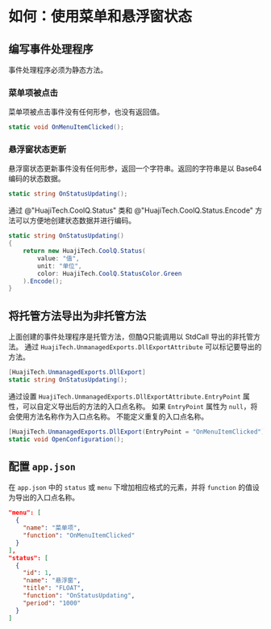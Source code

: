 # 如何：使用菜单和悬浮窗状态

## 编写事件处理程序

事件处理程序必须为静态方法。

### 菜单项被点击

菜单项被点击事件没有任何形参，也没有返回值。

```csharp
static void OnMenuItemClicked();
```

### 悬浮窗状态更新

悬浮窗状态更新事件没有任何形参，返回一个字符串。返回的字符串是以 Base64 编码的状态数据。

```csharp
static string OnStatusUpdating();
```

通过 @"HuajiTech.CoolQ.Status" 类和 @"HuajiTech.CoolQ.Status.Encode" 方法可以方便地创建状态数据并进行编码。

```csharp
static string OnStatusUpdating()
{
	return new HuajiTech.CoolQ.Status(
		value: "值",
		unit: "单位",
		color: HuajiTech.CoolQ.StatusColor.Green
    ).Encode();
}
```

## 将托管方法导出为非托管方法

上面创建的事件处理程序是托管方法，但酷Q只能调用以 StdCall 导出的非托管方法。
通过 `HuajiTech.UnmanagedExports.DllExportAttribute` 可以标记要导出的方法。

```csharp
[HuajiTech.UnmanagedExports.DllExport]
static string OnStatusUpdating();
```

通过设置 `HuajiTech.UnmanagedExports.DllExportAttribute.EntryPoint` 属性，可以自定义导出后的方法的入口点名称。
如果 `EntryPoint` 属性为 `null`，将会使用方法名称作为入口点名称。
不能定义重复的入口点名称。

```csharp
[HuajiTech.UnmanagedExports.DllExport(EntryPoint = "OnMenuItemClicked")]
static void OpenConfiguration();
```

## 配置 `app.json`

在 `app.json` 中的 `status` 或 `menu` 下增加相应格式的元素，并将 `function` 的值设为导出的入口点名称。

```json
"menu": [
  {
    "name": "菜单项",
    "function": "OnMenuItemClicked"
  }
],
"status": [
  {
    "id": 1,
    "name": "悬浮窗",
    "title": "FLOAT",
    "function": "OnStatusUpdating",
    "period": "1000"
  }
]
```

